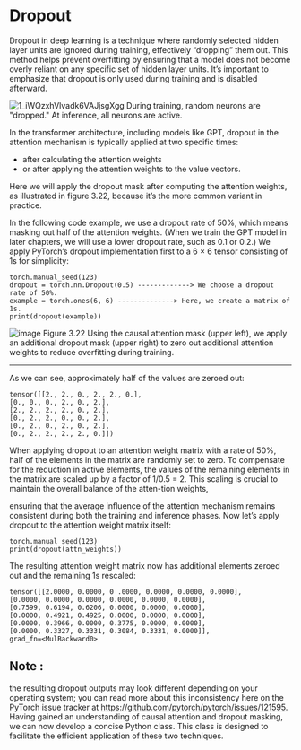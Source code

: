 # Dropout 

Dropout in deep learning is a technique where randomly selected hidden layer units
are ignored during training, effectively “dropping” them out. This method helps prevent
overfitting by ensuring that a model does not become overly reliant on any specific
set of hidden layer units. It’s important to emphasize that dropout is only used
during training and is disabled afterward.


![1_iWQzxhVlvadk6VAJjsgXgg](https://github.com/user-attachments/assets/05800aff-c982-40d4-b599-fcd164335361)
During training, random neurons are "dropped." At inference, all neurons are active.


In the transformer architecture, including models like GPT, dropout in the attention
mechanism is typically applied at two specific times: 

* after calculating the attention weights
* or after applying the attention weights to the value vectors.

Here we will apply the dropout mask after computing the attention weights, as illustrated in figure
3.22, because it’s the more common variant in practice.

In the following code example, we use a dropout rate of 50%, which means masking
out half of the attention weights. (When we train the GPT model in later chapters,
we will use a lower dropout rate, such as 0.1 or 0.2.) We apply PyTorch’s dropout
implementation first to a 6 × 6 tensor consisting of 1s for simplicity:
    
    torch.manual_seed(123)
    dropout = torch.nn.Dropout(0.5) -------------> We choose a dropout rate of 50%.
    example = torch.ones(6, 6) --------------> Here, we create a matrix of 1s.
    print(dropout(example))

![image](https://github.com/user-attachments/assets/3d5e0dfe-0237-48b3-ab0d-8702f4dc6a10)
Figure 3.22 Using the causal attention mask (upper left), we apply an additional
dropout mask (upper right) to zero out additional attention weights to reduce overfitting
during training.


--------------------------------------------------------------------------------------

As we can see, approximately half of the values are zeroed out:

    tensor([[2., 2., 0., 2., 2., 0.],
    [0., 0., 0., 2., 0., 2.],
    [2., 2., 2., 2., 0., 2.],
    [0., 2., 2., 0., 0., 2.],
    [0., 2., 0., 2., 0., 2.],
    [0., 2., 2., 2., 2., 0.]])

    
When applying dropout to an attention weight matrix with a rate of 50%, half of the
elements in the matrix are randomly set to zero. To compensate for the reduction in
active elements, the values of the remaining elements in the matrix are scaled up by a
factor of 1/0.5 = 2. This scaling is crucial to maintain the overall balance of the atten-tion weights, 

ensuring that the average influence of the attention mechanism remains
consistent during both the training and inference phases.
Now let’s apply dropout to the attention weight matrix itself:

    torch.manual_seed(123)
    print(dropout(attn_weights))

The resulting attention weight matrix now has additional elements zeroed out 
and the remaining 1s rescaled:

    tensor([[2.0000, 0.0000, 0 .0000, 0.0000, 0.0000, 0.0000],
    [0.0000, 0.0000, 0.0000, 0.0000, 0.0000, 0.0000],
    [0.7599, 0.6194, 0.6206, 0.0000, 0.0000, 0.0000],
    [0.0000, 0.4921, 0.4925, 0.0000, 0.0000, 0.0000],
    [0.0000, 0.3966, 0.0000, 0.3775, 0.0000, 0.0000],
    [0.0000, 0.3327, 0.3331, 0.3084, 0.3331, 0.0000]],
    grad_fn=<MulBackward0>

## Note :
the resulting dropout outputs may look different depending on your operating
system; you can read more about this inconsistency here on the PyTorch issue
tracker at https://github.com/pytorch/pytorch/issues/121595.
Having gained an understanding of causal attention and dropout masking, we can
now develop a concise Python class. This class is designed to facilitate the efficient
application of these two techniques.
